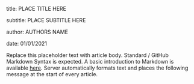 title: PLACE TITLE HERE

subtitle: PLACE SUBTITLE HERE

author: AUTHORS NAME

date: 01/01/2021

Replace this placeholder text with article body. Standard / GitHub Markdown Syntax is expected. A basic introduction to Markdown is available [here](https://www.markdownguide.org/basic-syntax/). Server automatically formats text and places the following message at the start of every article.

>
